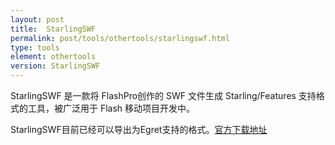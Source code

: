 ```yaml
---
layout: post
title:  StarlingSWF
permalink: post/tools/othertools/starlingswf.html
type: tools
element: othertools
version: StarlingSWF
---
```


StarlingSWF 是一款将 FlashPro创作的 SWF 文件生成 Starling/Features 支持格式的工具，被广泛用于 Flash 移动项目开发中。

StarlingSWF目前已经可以导出为Egret支持的格式。[官方下载地址](http://www.zmliu.com/?p=271)